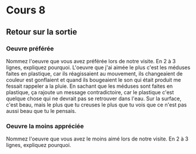 # Cours 8
## Retour sur la sortie

### Oeuvre préférée
Nommez l'oeuvre que vous avez préférée lors de notre visite. En 2 à 3 lignes, expliquez pourquoi. 
L'oeuvre que j'ai aimée le plus c'est les méduses faites en plastique, car ils réagissaient au mouvement, ils changeaient de couleur est gonflaient et quand ils bougeaient le son qui était produit me fessait rappeler a la pluie. En sachant que les méduses sont faites en plastique, ça rajoute un message contradictoire, car le plastique c'est quelque chose qui ne devrait pas se retrouver dans l'eau. Sur la surface, c'est beau, mais le plus que tu creuses le plus que tu vois que ce n'est pas aussi beau que tu le pensais.

### Oeuvre la moins appréciée
Nommez l'oeuvre que vous avez le moins aimé lors de notre visite. En 2 à 3 lignes, expliquez pourquoi. 

